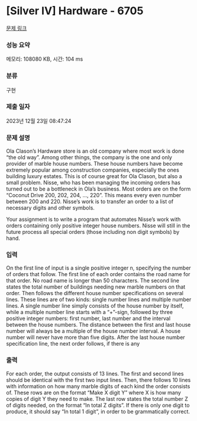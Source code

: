# [Silver IV] Hardware - 6705 

[문제 링크](https://www.acmicpc.net/problem/6705) 

### 성능 요약

메모리: 108080 KB, 시간: 104 ms

### 분류

구현

### 제출 일자

2023년 12월 23일 08:47:24

### 문제 설명

<p>Ola Clason’s Hardware store is an old company where most work is done “the old way”. Among other things, the company is the one and only provider of marble house numbers. These house numbers have become extremely popular among construction companies, especially the ones building luxury estates. This is of course great for Ola Clason, but also a small problem. Nisse, who has been managing the incoming orders has turned out to be a bottleneck in Ola’s business. Most orders are on the form “Coconut Drive 200, 202, 204, ..., 220”. This means every even number between 200 and 220. Nisse’s work is to transfer an order to a list of necessary digits and other symbols.</p>

<p>Your assignment is to write a program that automates Nisse’s work with orders containing only positive integer house numbers. Nisse will still in the future process all special orders (those including non digit symbols) by hand.</p>

### 입력 

 <p>On the first line of input is a single positive integer n, specifying the number of orders that follow. The first line of each order contains the road name for that order. No road name is longer than 50 characters. The second line states the total number of buildings needing new marble numbers on that order. Then follows the different house number specifications on several lines. These lines are of two kinds: single number lines and multiple number lines. A single number line simply consists of the house number by itself, while a multiple number line starts with a “+”-sign, followed by three positive integer numbers: first number, last number and the interval between the house numbers. The distance between the first and last house number will always be a multiple of the house number interval. A house number will never have more than five digits. After the last house number specification line, the next order follows, if there is any</p>

### 출력 

 <p>For each order, the output consists of 13 lines. The first and second lines should be identical with the first two input lines. Then, there follows 10 lines with information on how many marble digits of each kind the order consists of. These rows are on the format “Make X digit Y” where X is how many copies of digit Y they need to make. The last row states the total number Z of digits needed, on the format “In total Z digits”. If there is only one digit to produce, it should say “In total 1 digit”, in order to be grammatically correct.</p>

